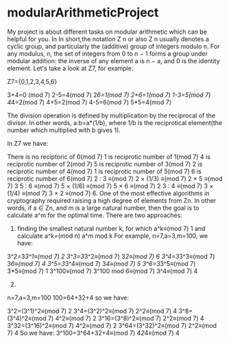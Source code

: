 # modularArithmeticProject
My project is about different tasks on modular arithmetic which can be helpful for you. In In short,the notation Z n or also Z n usually denotes a cyclic group, and particularly
the (additive) group of integers modulo n. For any modulus, n, the set of integers from 0 to n − 1 forms a group under modular addition: the inverse of any element a is n − a,
and 0 is the identity element. Let's take a look at Z7, for example.

Z7={0,1,2,3,4,5,6}


3+4=0 (mod 7)                                              2-5=4(mod 7)                                                            2*6=1(mod 7)
2+6=1(mod 7)                                               1-3=5(mod 7)                                                            4*4=2(mod 7)
4+5=2(mod 7)                                               4-5=6(mod 7)                                                            5*5=4(mod 7)  


The division operation is defined by multiplication by the reciprocal of the divisor. In other words, a:b=a*(1/b), where 1/b is the reciprotical element(the number which
multiplied with b gives 1).

In Z7 we have:

There is no reciptoric of 0(mod 7)
1 is reciprotic number of 1(mod 7)
4 is reciprotic number of 2(mod 7)
5 is reciprotic number of 3(mod 7)
2 is reciprotic number of 4(mod 7)
1 is reciprotic number of 5(mod 7)
6 is reciprotic number of 6(mod 7)
2 : 3 ≡(mod 7) 2 × (1/3) ≡(mod 7) 2 × 5 ≡(mod 7) 3
5 : 6 ≡(mod 7) 5 × (1/6) ≡(mod 7) 5 × 6 ≡(mod 7) 2
3 : 4 ≡(mod 7) 3 × (1/4) ≡(mod 7) 3 × 2 ≡(mod 7) 6.
One of the most effective algorithms in cryptography required raising a high degree of elements from Zn. In other words, if a ∈ Zn, and m is a large natural number, 
then the goal is to calculate a^m for the optimal time. There are two approaches:
1) finding the smallest natural number k, for which a^k≡(mod 7) 1 and calculate a^k=(mod n) a^m mod k
For example, n=7,a=3,m=100, we have:


3^2=3*3^1≡(mod 7) 2
3^3=3*3^2≡(mod 7) 3*2≡(mod 7) 6
3^4=3*3^3≡(mod 7) 3*6≡(mod 7) 4
3^5=3*3^4≡(mod 7) 3*4≡(mod 7) 5
3^6=3*3^5≡(mod 7) 3*5≡(mod 7) 1
3^100≡(mod 7) 3^100 mod 6≡(mod 7) 3^4≡(mod 7) 4


2)
n=7,a=3,m=100
100=64+32+4 so we have:


3^2=(3^1)^2≡(mod 7) 2
3^4=(3^2)^2≡(mod 7) 2^2≡(mod 7) 4
3^8=(3^4)^2≡(mod 7) 4^2≡(mod 7) 2
3^16=(3^8)^2≡(mod 7) 2^2≡(mod 7) 4
3^32=(3^16)^2≡(mod 7) 4^2≡(mod 7) 2
3^64=(3^32)^2≡(mod 7) 2^2≡(mod 7) 4
So we have:
3^100=3^64+32+4≡(mod 7) 4*2*4≡(mod 7) 4

